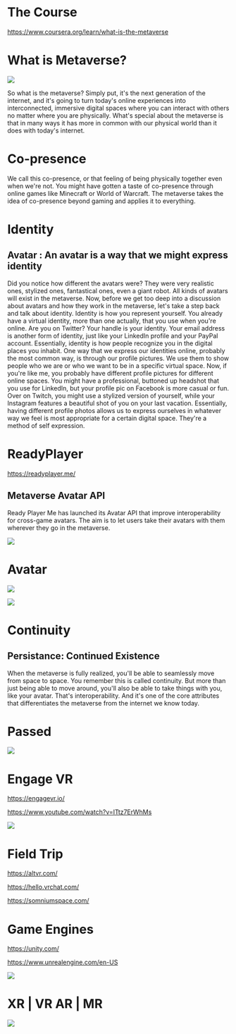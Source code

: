 # The Course

https://www.coursera.org/learn/what-is-the-metaverse

# What is Metaverse?

![](what-is.png)

So what is the metaverse? Simply put, it's the next generation of the internet, and it's going to turn today's online experiences into interconnected, immersive digital spaces where you can interact with others no matter where you are physically. What's special about the metaverse is that in many ways it has more in common with our physical world than it does with today's internet.

# Co-presence

We call this co-presence, or that feeling of being physically together even when we're not. You might have gotten a taste of co-presence through online games like Minecraft or World of Warcraft. The metaverse takes the idea of co-presence beyond gaming and applies it to everything.

# Identity

## Avatar :  An avatar is a way that we might express identity

Did you notice how different the avatars were? They were very realistic ones, stylized ones, fantastical ones, even a giant robot. All kinds of avatars will exist in the metaverse. Now, before we get too deep into a discussion about avatars and how they work in the metaverse, let's take a step back and talk about identity. Identity is how you represent yourself. You already have a virtual identity, more than one actually, that you use when you're online. Are you on Twitter? Your handle is your identity. Your email address is another form of identity, just like your LinkedIn profile and your PayPal account. Essentially, identity is how people recognize you in the digital places you inhabit. One way that we express our identities online, probably the most common way, is through our profile pictures. We use them to show people who we are or who we want to be in a specific virtual space. Now, if you're like me, you probably have different profile pictures for different online spaces. You might have a professional, buttoned up headshot that you use for LinkedIn, but your profile pic on Facebook is more casual or fun. Over on Twitch, you might use a stylized version of yourself, while your Instagram features a beautiful shot of you on your last vacation. Essentially, having different profile photos allows us to express ourselves in whatever way we feel is most appropriate for a certain digital space. They're a method of self expression.

# ReadyPlayer

https://readyplayer.me/

## Metaverse Avatar API

Ready Player Me has launched its Avatar API that improve interoperability for cross-game avatars. The aim is to let users take their avatars with them wherever they go in the metaverse.

![](readyplayer.png)

# Avatar

![](avatar.png)

![](ReadyPlayerMe-Avatar.jpeg)

# Continuity

## Persistance: Continued Existence

When the metaverse is fully realized, you'll be able to seamlessly move from space to space. You remember this is called continuity. But more than just being able to move around, you'll also be able to take things with you, like your avatar. That's interoperability. And it's one of the core attributes that differentiates the metaverse from the internet we know today. 

# Passed

![](passed.png)

# Engage VR

https://engagevr.io/

https://www.youtube.com/watch?v=ITtz7ErWhMs

![](engage-vr.png)

# Field Trip

https://altvr.com/

https://hello.vrchat.com/

https://somniumspace.com/

# Game Engines

https://unity.com/

https://www.unrealengine.com/en-US

![](unreal.png)

# XR | VR AR | MR

![](xr.png)